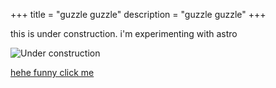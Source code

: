 +++
title = "guzzle guzzle"
description = "guzzle guzzle"
+++

<a hidden rel="me" href="https://wetdry.world/@getchoo">
	my mastodon account
</a>

this is under construction. i'm experimenting with astro

![Under construction](/imgs/gifs/obras.gif)

[hehe funny click me](/lul)
